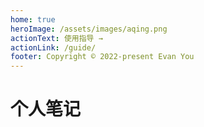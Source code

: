 ```yaml
---
home: true
heroImage: /assets/images/aqing.png
actionText: 使用指导 →
actionLink: /guide/
footer: Copyright © 2022-present Evan You
---
```


# 个人笔记
